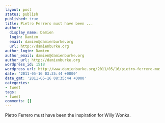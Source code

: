 ```yaml
---
layout: post
status: publish
published: true
title: Pietro Ferrero must have been ...
author:
  display_name: Damien
  login: Damien
  email: damien@damienburke.org
  url: http://damienburke.org
author_login: Damien
author_email: damien@damienburke.org
author_url: http://damienburke.org
wordpress_id: 1518
wordpress_url: http://www.damienburke.org/2011/05/16/pietro-ferrero-must-have-been/
date: '2011-05-16 03:35:44 +0000'
date_gmt: '2011-05-16 08:35:44 +0000'
categories:
- tweet
tags:
- tweet
comments: []
---
```

<p>Pietro Ferrero must have been the inspiration for Willy Wonka.</p>
